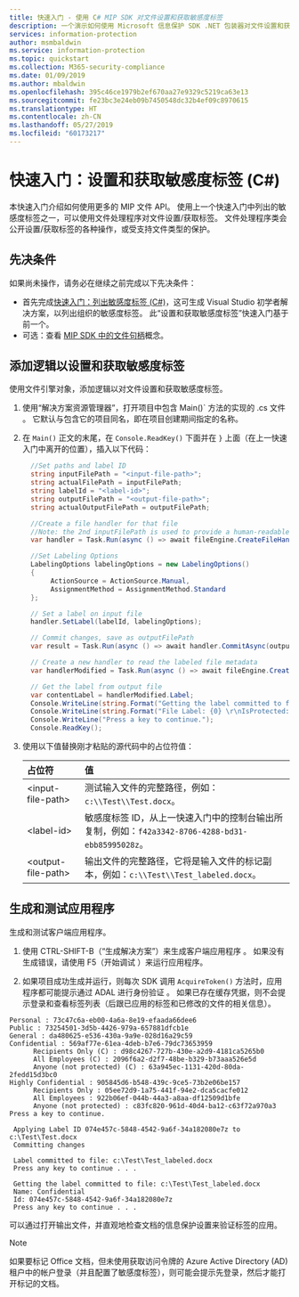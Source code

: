 ```yaml
---
title: 快速入门 - 使用 C# MIP SDK 对文件设置和获取敏感度标签
description: 一个演示如何使用 Microsoft 信息保护 SDK .NET 包装器对文件设置和获取敏感度标签的快速入门。
services: information-protection
author: msmbaldwin
ms.service: information-protection
ms.topic: quickstart
ms.collection: M365-security-compliance
ms.date: 01/09/2019
ms.author: mbaldwin
ms.openlocfilehash: 395c46ce1979b2ef670aa27e9329c5219ca63e13
ms.sourcegitcommit: fe23bc3e24eb09b7450548dc32b4ef09c8970615
ms.translationtype: HT
ms.contentlocale: zh-CN
ms.lasthandoff: 05/27/2019
ms.locfileid: "60173217"
---
```

# <a name="quickstart-set-and-get-a-sensitivity-label-c"></a>快速入门：设置和获取敏感度标签 (C#)

本快速入门介绍如何使用更多的 MIP 文件 API。 使用上一个快速入门中列出的敏感度标签之一，可以使用文件处理程序对文件设置/获取标签。 文件处理程序类会公开设置/获取标签的各种操作，或受支持文件类型的保护。

## <a name="prerequisites"></a>先决条件

如果尚未操作，请务必在继续之前完成以下先决条件：

- 首先完成[快速入门：列出敏感度标签 (C#)](quick-file-list-labels-csharp.md)，这可生成 Visual Studio 初学者解决方案，以列出组织的敏感度标签。 此“设置和获取敏感度标签”快速入门基于前一个。
- 可选：查看 [MIP SDK 中的文件句柄](concept-handler-file-cpp.md)概念。

## <a name="add-logic-to-set-and-get-a-sensitivity-label"></a>添加逻辑以设置和获取敏感度标签

使用文件引擎对象，添加逻辑以对文件设置和获取敏感度标签。 

1. 使用“解决方案资源管理器”，打开项目中包含 Main()` 方法的实现的 .cs 文件  。 它默认与包含它的项目同名，即在项目创建期间指定的名称。 

2. 在 `Main()` 正文的末尾，在 `Console.ReadKey()` 下面并在 `}` 上面（在上一快速入门中离开的位置），插入以下代码：

   ```csharp
     //Set paths and label ID
     string inputFilePath = "<input-file-path>";
     string actualFilePath = inputFilePath;
     string labelId = "<label-id>";
     string outputFilePath = "<output-file-path>";
     string actualOutputFilePath = outputFilePath;

     //Create a file handler for that file
     //Note: the 2nd inputFilePath is used to provide a human-readable content identifier for admin auditing. 
     var handler = Task.Run(async () => await fileEngine.CreateFileHandlerAsync(inputFilePath, actualFilePath, true)).Result;

     //Set Labeling Options
     LabelingOptions labelingOptions = new LabelingOptions()
     {
          ActionSource = ActionSource.Manual,
          AssignmentMethod = AssignmentMethod.Standard
     };

     // Set a label on input file
     handler.SetLabel(labelId, labelingOptions);

     // Commit changes, save as outputFilePath
     var result = Task.Run(async () => await handler.CommitAsync(outputFilePath)).Result;

     // Create a new handler to read the labeled file metadata
     var handlerModified = Task.Run(async () => await fileEngine.CreateFileHandlerAsync(outputFilePath, actualOutputFilePath, true)).Result;

     // Get the label from output file
     var contentLabel = handlerModified.Label;
     Console.WriteLine(string.Format("Getting the label committed to file: {0}", outputFilePath));
     Console.WriteLine(string.Format("File Label: {0} \r\nIsProtected: {1}", contentLabel.Label, contentLabel.IsProtectionAppliedFromLabel.ToString()));
     Console.WriteLine("Press a key to continue.");
     Console.ReadKey();
   ```

3. 使用以下值替换刚才粘贴的源代码中的占位符值：

   | 占位符 | 值 |
   |:----------- |:----- |
   | \<input-file-path\> | 测试输入文件的完整路径，例如：`c:\\Test\\Test.docx`。 |
   | \<label-id\> | 敏感度标签 ID，从上一快速入门中的控制台输出所复制，例如：`f42a3342-8706-4288-bd31-ebb85995028z`。 |
   | \<output-file-path\> | 输出文件的完整路径，它将是输入文件的标记副本，例如：`c:\\Test\\Test_labeled.docx`。 |

## <a name="build-and-test-the-application"></a>生成和测试应用程序

生成和测试客户端应用程序。 

1. 使用 CTRL-SHIFT-B（“生成解决方案”）来生成客户端应用程序  。 如果没有生成错误，请使用 F5（开始调试  ）来运行应用程序。

2. 如果项目成功生成并运行，则每次 SDK 调用 `AcquireToken()` 方法时，应用程序都可能提示通过 ADAL 进行身份验证  。 如果已存在缓存凭据，则不会提示登录和查看标签列表（后跟已应用的标签和已修改的文件的相关信息）。

  ```console   
  Personal : 73c47c6a-eb00-4a6a-8e19-efaada66dee6
  Public : 73254501-3d5b-4426-979a-657881dfcb1e
  General : da480625-e536-430a-9a9e-028d16a29c59
  Confidential : 569af77e-61ea-4deb-b7e6-79dc73653959
        Recipients Only (C) : d98c4267-727b-430e-a2d9-4181ca5265b0
        All Employees (C) : 2096f6a2-d2f7-48be-b329-b73aaa526e5d
        Anyone (not protected) (C) : 63a945ec-1131-420d-80da-2fedd15d3bc0
  Highly Confidential : 905845d6-b548-439c-9ce5-73b2e06be157
        Recipients Only : 05ee72d9-1a75-441f-94e2-dca5cacfe012
        All Employees : 922b06ef-044b-44a3-a8aa-df12509d1bfe
        Anyone (not protected) : c83fc820-961d-40d4-ba12-c63f72a970a3
  Press a key to continue.

   Applying Label ID 074e457c-5848-4542-9a6f-34a182080e7z to c:\Test\Test.docx
   Committing changes
   
   Label committed to file: c:\Test\Test_labeled.docx
   Press any key to continue . . .
  
   Getting the label committed to file: c:\Test\Test_labeled.docx
   Name: Confidential
   Id: 074e457c-5848-4542-9a6f-34a182080e7z
   Press any key to continue . . .
   ```

可以通过打开输出文件，并直观地检查文档的信息保护设置来验证标签的应用。

> [!NOTE]
> 如果要标记 Office 文档，但未使用获取访问令牌的 Azure Active Directory (AD) 租户中的帐户登录（并且配置了敏感度标签），则可能会提示先登录，然后才能打开标记的文档。 
